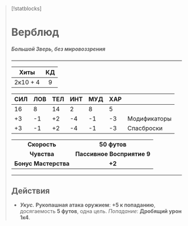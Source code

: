 > [!statblocks]
> # Верблюд
> ##### Большой Зверь, без мировоззрения
>---
>| Хиты | КД |
>| :---: | :---: |
>| 2к10 + 4 | 9 |
>
>| **СИЛ** | **ЛОВ** | **ТЕЛ** | **ИНТ** | **МУД** | **ХАР** | |
>| ------ | ------- | ------ | ------ | ------- | ------ | ------ |
>| 16 | 8 | 14 | 2 | 8 | 5 | |
>| +3 | -1 | +2 | -4 | -1 | -3 | Модификаторы |
>| +3 | -1 | +2 | -4 | -1 | -3 | Спасброски |
>
>| | |
>| :---: | :---: |
>| **Скорость** | **50 футов** |
>| **Чувства** | **Пассивное Восприятие 9** |
>| **Бонус Мастерства** | **+2** |
>---
>## Действия
>- _**Укус.**_ **Рукопашная атака оружием**: **+5 к попаданию**, досягаемость **5 футов**, одна цель. _Попадание_: **Дробящий урон 1к4**.